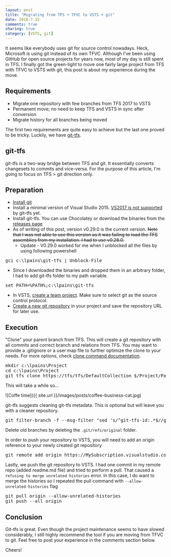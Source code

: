 ```yaml
---
layout: post
title: "Migrating from TFS + TFVC to VSTS + git"
date: 2018-7-15
comments: true
sharing: true
category: [VSTS, git]
---
```


It seems like everybody uses git for source control nowadays. Heck, Microsoft is using git instead of its own TFVC. Although I've been using GitHub for open source projects for years now, most of my day is still spent in TFS. I finally got the green-light to move one fairly large project from TFS with TFVC to VSTS with git, this post is about my experience during the move.

## Requirements
* Migrate one repository with few branches from TFS 2017 to VSTS
* Permanent move; no need to keep TFS and VSTS in sync after conversion
* Migrate history for all branches being moved

The first two requirements are quite easy to achieve but the last one proved to be tricky. Luckily, we have [git-tfs](https://github.com/git-tfs/git-tfs/).

## git-tfs
git-tfs is a two-way bridge between TFS and git. It essentially converts changesets to commits and vice-versa. For the purpose of this article, I'm going to focus on TFS > git direction only.

## Preparation
* [Install git](https://git-scm.com/downloads)
* Install a minimal version of Visual Studio 2015. [VS2017 is not supported](https://github.com/git-tfs/git-tfs/issues/1054) by git-tfs yet.
* Install git-tfs. You can use Chocolatey or download the binaries from the [releases page](https://github.com/git-tfs/git-tfs/releases)
* As of writing of this post, version v0.29.0 is the current version. ~~Note that I was not able to use this version as it was failing to load the TFS assemblies from my installation. I had to use v0.28.0.~~
  * Update - V0.29.0 worked for me when I unblocked all the files by using following powershell
<pre class="brush: ps">
gci c:\lpains\git-tfs | Unblock-File
</pre>
* Since I downloaded the binaries and dropped them in an arbitrary folder, I had to add git-tfs folder to my path variable.

<pre class="brush: ps">
set PATH=%PATH%;c:\lpains\git-tfs
</pre>

* In VSTS, [create a team project](https://docs.microsoft.com/en-us/vsts/organizations/accounts/create-team-project?view=vsts). Make sure to select git as the source control protocol.
* [Create a new git repository](https://docs.microsoft.com/en-us/vsts/git/create-new-repo?view=vsts) in your project and save the repository URL for later use.

## Execution

"Clone" your parent branch from TFS. This will create a git repository with all commits and correct branch and relations from TFS. You may want to provide a .gitignore or a user map file to further optimize the clone to your needs. For more options, check [clone command documentation](https://github.com/git-tfs/git-tfs/blob/master/doc/commands/clone.md).

<pre class="brush: ps">
mkdir c:\lpains\Project
cd c:\lpains\Project
git tfs clone https://tfs/tfs/DefaultCollection $/Project/Path/To/ParentBranch --branches=all
</pre>

This will take a while so...

![Coffe time]({{ site.url }}/images/posts/coffee-business-cat.jpg)

git-tfs suggests cleaning git-tfs metadata. This is optional but will leave you with a cleaner repository.

<pre class="brush: ps">
git filter-branch -f --msg-filter "sed 's/^git-tfs-id:.*$//g'" -- --all
</pre>

Delete old branches by deleting the `.git/refs/original` folder.

In order to push your repository to VSTS, you will need to add an origin reference to your newly created git repository

<pre class="brush: ps">
git remote add origin https://MySubscription.visualstudio.com/MyProject/_git/Repository
</pre>

Lastly, we push the git repository to VSTS. I had one commit in my remote repo (added readme.md file) and tried to perform a pull. That caused a `refusing to merge unrelated histories` error. In this case, I do want to merge the histories so I repeated the pull command with `--allow-unrelated-histories` flag

<pre class="brush: ps">
git pull origin --allow-unrelated-histories
git push --all origin
</pre>

## Conclusion
Git-tfs is great. Even though the project maintenance seems to have slowed considerably, I still highly recommend the tool if you are moving from TFVC to git. Feel free to post your experience in the comments section below.

Cheers!